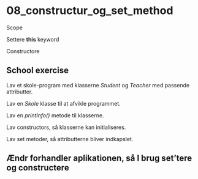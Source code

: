 # 08_constructur_og_set_method
Scope

Settere
__this__ keyword

Constructore

## School exercise
Lav et skole-program med klasserne _Student_ og _Teacher_ med passende attributter.

Lav en _Skole_ klasse til at afvikle programmet.

Lav en _printInfo()_ metode til klasserne.

Lav constructors, så klasserne kan initialiseres.

Lav set metoder, så attributterne bliver indkapslet.

## Ændr forhandler aplikationen, så I brug set’tere og constructere
